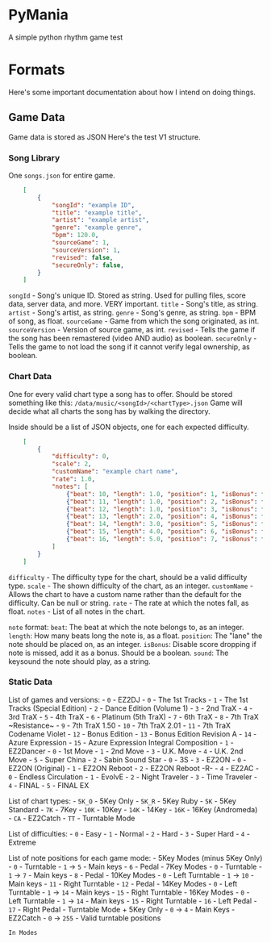 # PyMania
 A simple python rhythm game test

# Formats
Here's some important documentation about how I intend on doing things.

## Game Data
Game data is stored as JSON
Here's the test V1 structure.

### Song Library
One `songs.json` for entire game.
```json
    [
        {
            "songId": "example ID",
            "title": "example title",
            "artist": "example artist",
            "genre": "example genre",
            "bpm": 120.0,
            "sourceGame": 1,
            "sourceVersion": 1,
            "revised": false,
            "secureOnly": false,
        }
    ]
```
`songId` - Song's unique ID. Stored as string. Used for pulling files, score data, server data, and more. VERY important.
`title` - Song's title, as string.
`artist` - Song's artist, as string.
`genre` - Song's genre, as string.
`bpm` - BPM of song, as float.
`sourceGame` - Game from which the song originated, as int.
`sourceVersion` - Version of source game, as int.
`revised` - Tells the game if the song has been remastered (video AND audio) as boolean.
`secureOnly` - Tells the game to not load the song if it cannot verify legal ownership, as boolean.

### Chart Data
One for every valid chart type a song has to offer. Should be stored something like this: `/data/music/<songId>/<chartType>.json`
Game will decide what all charts the song has by walking the directory.

Inside should be a list of JSON objects, one for each expected difficulty.
```json
    [
        {
            "difficulty": 0,
            "scale": 2,
            "customName": "example chart name",
            "rate": 1.0,
            "notes": [
                {"beat": 10, "length": 1.0, "position": 1, "isBonus": false, "sound": "ex_sound_1"},
                {"beat": 11, "length": 1.0, "position": 2, "isBonus": false, "sound": "ex_sound_2"},
                {"beat": 12, "length": 1.0, "position": 3, "isBonus": false, "sound": "ex_sound_3"},
                {"beat": 13, "length": 2.0, "position": 4, "isBonus": false, "sound": "ex_sound_4"},
                {"beat": 14, "length": 3.0, "position": 5, "isBonus": false, "sound": "ex_sound_5"},
                {"beat": 15, "length": 4.0, "position": 6, "isBonus": false, "sound": "ex_sound_6"},
                {"beat": 16, "length": 5.0, "position": 7, "isBonus": false, "sound": "ex_sound_7"},
            ]
        }
    ]
```
`difficulty` - The difficulty type for the chart, should be a valid difficulty type.
`scale` - The shown difficulty of the chart, as an integer.
`customName` - Allows the chart to have a custom name rather than the default for the difficulty. Can be null or string.
`rate` - The rate at which the notes fall, as float.
`notes` - List of all notes in the chart.

`note` format:
    `beat`: The beat at which the note belongs to, as an integer. 
    `length`: How many beats long the note is, as a float.
    `position`: The "lane" the note should be placed on, as an integer.
    `isBonus`: Disable score dropping if note is missed, add it as a bonus. Should be a boolean.
    `sound`: The keysound the note should play, as a string.

### Static Data
List of games and versions:
    - `0` - EZ2DJ
      - `0` - The 1st Tracks
      - `1` - The 1st Tracks (Special Edition)
      - `2` - Dance Edition (Volume 1)
      - `3` - 2nd TraX
      - `4` - 3rd TraX
      - `5` - 4th TraX
      - `6` - Platinum (5th TraX)
      - `7` - 6th TraX
      - `8` - 7th TraX ~Resistance~
      - `9` - 7th TraX 1.50
      - `10` - 7th TraX 2.01
      - `11` - 7th TraX Codename Violet
      - `12` - Bonus Edition
      - `13` - Bonus Edition Revision A
      - `14` - Azure Expression
      - `15` - Azure Expression Integral Composition
    - `1` - EZ2Dancer
      - `0` - 1st Move
      - `1` - 2nd Move
      - `3` - U.K. Move
      - `4` - U.K. 2nd Move
      - `5` - Super China
    - `2` - Sabin Sound Star
      - `0` - 3S
    - `3` - EZ2ON
      - `0` - EZ2ON (Original)
      - `1` - EZ2ON Reboot
      - `2` - EZ2ON Reboot -R-
    - `4` - EZ2AC
      - `0` - Endless Circulation
      - `1` - EvolvE
      - `2` - Night Traveler
      - `3` - Time Traveler
      - `4` - FINAL
      - `5` - FINAL EX

List of chart types:
    - `5K_O` - 5Key Only
    - `5K_R` - 5Key Ruby
    - `5K` - 5Key Standard
    - `7K` - 7Key
    - `10K` - 10Key
    - `14K` - 14Key
    - `16K` - 16Key (Andromeda)
    - `CA` - EZ2Catch
    - `TT` - Turntable Mode

List of difficulties:
    - `0` - Easy
    - `1` - Normal
    - `2` - Hard
    - `3` - Super Hard
    - `4` - Extreme

List of note positions for each game mode:
    - 5Key Modes (minus 5Key Only)
      - `0` - Turntable
      - `1` -> `5` - Main keys
      - `6` - Pedal
    - 7Key Modes
      - `0` - Turntable
      - `1` -> `7` - Main keys
      - `8` - Pedal
    - 10Key Modes
      - `0` - Left Turntable
      - `1` -> `10` - Main keys
      - `11` - Right Turntable
      - `12` - Pedal
    - 14Key Modes
      - `0` - Left Turntable
      - `1` -> `14` - Main keys
      - `15` - Right Turntable
    - 16Key Modes
      - `0` - Left Turntable
      - `1` -> `14` - Main keys
      - `15` - Right Turntable
      - `16` - Left Pedal
      - `17` - Right Pedal
    - Turntable Mode + 5Key Only
      - `0` -> `4` - Main Keys
    - EZ2Catch
      - `0` -> `255` - Valid turntable positions

    In Modes